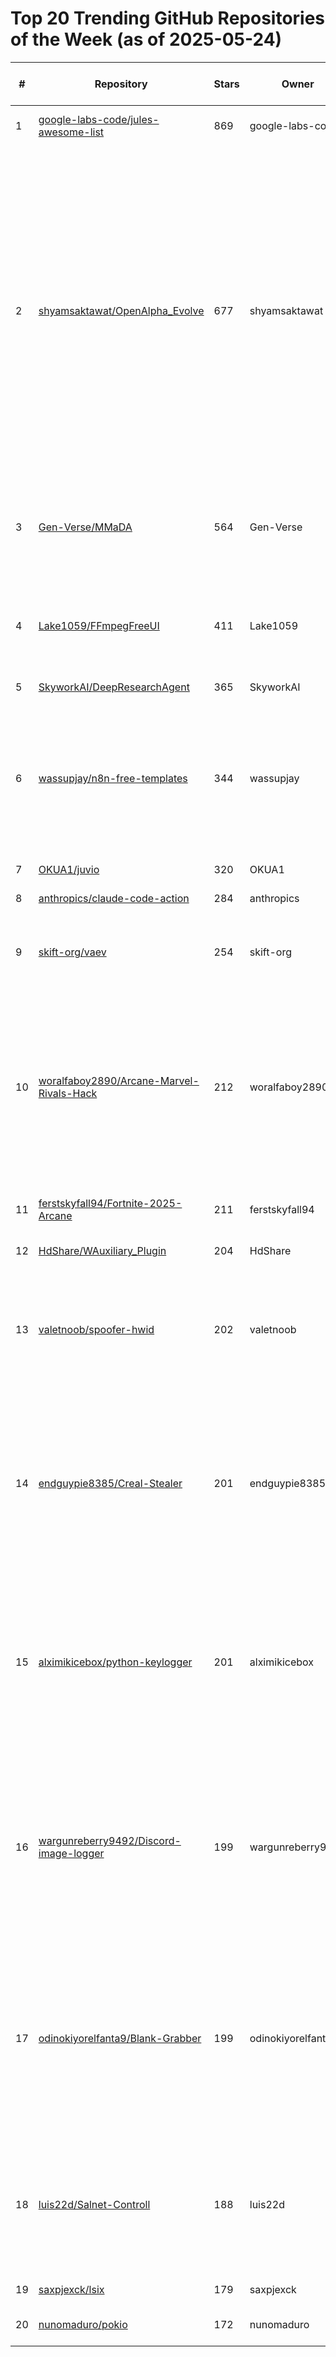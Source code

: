 # Top 20 Trending GitHub Repositories of the Week (as of 2025-05-24)

| # | Repository | Stars | Owner | Avatar | Description | Topics | URL | Created At | Updated At | Pushed At | Git URL | SSH URL | Clone URL | SVN URL | Homepage | Size | Language | Forks Count | Open Issues Count | Default Branch | License |
|---|------------|-------|-------|--------|-------------|--------|-----|------------|------------|-----------|---------|---------|-----------|---------|----------|------|----------|--------------|-------------------|----------------|---------|
| 1 | [google-labs-code/jules-awesome-list](https://github.com/google-labs-code/jules-awesome-list) | 869 | google-labs-code | ![google-labs-code's avatar](https://avatars.githubusercontent.com/u/161364575?v=4) | Some awesome prompts for Jules Agent | No topics | [https://github.com/google-labs-code/jules-awesome-list](https://github.com/google-labs-code/jules-awesome-list) | 2025-05-17T22:49:18Z | 2025-05-24T03:18:57Z | 2025-05-21T04:01:04Z | git://github.com/google-labs-code/jules-awesome-list.git | git@github.com:google-labs-code/jules-awesome-list.git | https://github.com/google-labs-code/jules-awesome-list.git | https://github.com/google-labs-code/jules-awesome-list | No homepage | 727 | No language specified | 95 | 10 | main | No license |
| 2 | [shyamsaktawat/OpenAlpha_Evolve](https://github.com/shyamsaktawat/OpenAlpha_Evolve) | 677 | shyamsaktawat | ![shyamsaktawat's avatar](https://avatars.githubusercontent.com/u/76257252?v=4) | OpenAlpha_Evolve is an open-source Python framework inspired by the groundbreaking research on autonomous coding agents like DeepMind's AlphaEvolve. | alphacode, alphafold, coding-agent, discovery, distributed-evolutionary-algorithms, evolution-computing, evolutionary-algorithm, evolutionary-algorithms, genetic-algorithm, google, iterative-methods, iterative-refinement, llm-engineering, llm-ensemble, llm-inference, openevolve, optimize | [https://github.com/shyamsaktawat/OpenAlpha_Evolve](https://github.com/shyamsaktawat/OpenAlpha_Evolve) | 2025-05-17T21:04:30Z | 2025-05-23T22:23:50Z | 2025-05-23T15:18:16Z | git://github.com/shyamsaktawat/OpenAlpha_Evolve.git | git@github.com:shyamsaktawat/OpenAlpha_Evolve.git | https://github.com/shyamsaktawat/OpenAlpha_Evolve.git | https://github.com/shyamsaktawat/OpenAlpha_Evolve | No homepage | 178 | Python | 106 | 6 | main | MIT License |
| 3 | [Gen-Verse/MMaDA](https://github.com/Gen-Verse/MMaDA) | 564 | Gen-Verse | ![Gen-Verse's avatar](https://avatars.githubusercontent.com/u/197493814?v=4) | MMaDA - Open-Sourced Multimodal Large Diffusion Language Models | diffusion-models, llm-reasoning, unified-multimodal-understanding-and-generation | [https://github.com/Gen-Verse/MMaDA](https://github.com/Gen-Verse/MMaDA) | 2025-05-21T08:19:42Z | 2025-05-24T03:28:32Z | 2025-05-24T03:24:57Z | git://github.com/Gen-Verse/MMaDA.git | git@github.com:Gen-Verse/MMaDA.git | https://github.com/Gen-Verse/MMaDA.git | https://github.com/Gen-Verse/MMaDA | https://arxiv.org/abs/2505.15809 | 134158 | Python | 18 | 4 | main | MIT License |
| 4 | [Lake1059/FFmpegFreeUI](https://github.com/Lake1059/FFmpegFreeUI) | 411 | Lake1059 | ![Lake1059's avatar](https://avatars.githubusercontent.com/u/51054164?v=4) | 3FUI 是 ffmpeg 在 Windows 上的专业交互外壳，也就是转码软件。开发目的：他奶奶滴，都TM不好好做是吧，做不好那就都别做了！ | ffmpeg, ffmpeg-gui, ffmpeg-windows | [https://github.com/Lake1059/FFmpegFreeUI](https://github.com/Lake1059/FFmpegFreeUI) | 2025-05-17T14:28:35Z | 2025-05-24T04:17:35Z | 2025-05-21T11:56:46Z | git://github.com/Lake1059/FFmpegFreeUI.git | git@github.com:Lake1059/FFmpegFreeUI.git | https://github.com/Lake1059/FFmpegFreeUI.git | https://github.com/Lake1059/FFmpegFreeUI | No homepage | 98 | Visual Basic .NET | 21 | 0 | main | MIT License |
| 5 | [SkyworkAI/DeepResearchAgent](https://github.com/SkyworkAI/DeepResearchAgent) | 365 | SkyworkAI | ![SkyworkAI's avatar](https://avatars.githubusercontent.com/u/147303017?v=4) | No description | No topics | [https://github.com/SkyworkAI/DeepResearchAgent](https://github.com/SkyworkAI/DeepResearchAgent) | 2025-05-20T03:02:15Z | 2025-05-24T04:12:46Z | 2025-05-22T06:41:25Z | git://github.com/SkyworkAI/DeepResearchAgent.git | git@github.com:SkyworkAI/DeepResearchAgent.git | https://github.com/SkyworkAI/DeepResearchAgent.git | https://github.com/SkyworkAI/DeepResearchAgent | No homepage | 5250 | Fluent | 53 | 4 | main | MIT License |
| 6 | [wassupjay/n8n-free-templates](https://github.com/wassupjay/n8n-free-templates) | 344 | wassupjay | ![wassupjay's avatar](https://avatars.githubusercontent.com/u/44296827?v=4) |  A curated set of 200 plug-and-play n8n workflows that fuse classic automation with today’s AI stack—vector DBs, embeddings, and LLMs. Import any JSON, add your creds, hit Activate, and you’re live. Built to demo, prototype, or drop straight into production. | automation, automation-templates, integration, n8n, n8n-autom, n8n-template, no-code-ai, no-code-automation | [https://github.com/wassupjay/n8n-free-templates](https://github.com/wassupjay/n8n-free-templates) | 2025-05-19T05:03:45Z | 2025-05-24T03:49:09Z | 2025-05-20T18:31:41Z | git://github.com/wassupjay/n8n-free-templates.git | git@github.com:wassupjay/n8n-free-templates.git | https://github.com/wassupjay/n8n-free-templates.git | https://github.com/wassupjay/n8n-free-templates | No homepage | 132 | No language specified | 73 | 1 | main | No license |
| 7 | [OKUA1/juvio](https://github.com/OKUA1/juvio) | 320 | OKUA1 | ![OKUA1's avatar](https://avatars.githubusercontent.com/u/48349467?v=4) | UV kernel for Jupyter | No topics | [https://github.com/OKUA1/juvio](https://github.com/OKUA1/juvio) | 2025-05-18T21:13:03Z | 2025-05-24T03:26:59Z | 2025-05-21T12:41:18Z | git://github.com/OKUA1/juvio.git | git@github.com:OKUA1/juvio.git | https://github.com/OKUA1/juvio.git | https://github.com/OKUA1/juvio | No homepage | 196 | Python | 4 | 1 | main | MIT License |
| 8 | [anthropics/claude-code-action](https://github.com/anthropics/claude-code-action) | 284 | anthropics | ![anthropics's avatar](https://avatars.githubusercontent.com/u/76263028?v=4) | No description | No topics | [https://github.com/anthropics/claude-code-action](https://github.com/anthropics/claude-code-action) | 2025-05-19T15:26:50Z | 2025-05-24T03:59:44Z | 2025-05-24T00:10:10Z | git://github.com/anthropics/claude-code-action.git | git@github.com:anthropics/claude-code-action.git | https://github.com/anthropics/claude-code-action.git | https://github.com/anthropics/claude-code-action | No homepage | 101 | TypeScript | 32 | 27 | main | MIT License |
| 9 | [skift-org/vaev](https://github.com/skift-org/vaev) | 254 | skift-org | ![skift-org's avatar](https://avatars.githubusercontent.com/u/46500022?v=4) | 🌊 A lightning-fast, lightweight, and secure HTML/CSS engine | No topics | [https://github.com/skift-org/vaev](https://github.com/skift-org/vaev) | 2025-05-17T07:39:07Z | 2025-05-23T23:26:28Z | 2025-05-18T20:40:42Z | git://github.com/skift-org/vaev.git | git@github.com:skift-org/vaev.git | https://github.com/skift-org/vaev.git | https://github.com/skift-org/vaev | No homepage | 625 | C++ | 7 | 1 | main | GNU Lesser General Public License v3.0 |
| 10 | [woralfaboy2890/Arcane-Marvel-Rivals-Hack](https://github.com/woralfaboy2890/Arcane-Marvel-Rivals-Hack) | 212 | woralfaboy2890 | ![woralfaboy2890's avatar](https://avatars.githubusercontent.com/u/211905192?v=4) | Marvel Rivals Hack - Aimbot, Esp, Radar, Misc | Win 10/11 | 2025 | cheat-marvel-rivals, hack-marvel-rivals, marvel-rivals, marvel-rivals-cheat-free, marvel-rivals-esp, marvel-rivals-hack, marvel-rivals-hack-client, marvel-rivals-wallhack | [https://github.com/woralfaboy2890/Arcane-Marvel-Rivals-Hack](https://github.com/woralfaboy2890/Arcane-Marvel-Rivals-Hack) | 2025-05-18T19:01:09Z | 2025-05-23T14:32:37Z | 2025-05-18T19:08:59Z | git://github.com/woralfaboy2890/Arcane-Marvel-Rivals-Hack.git | git@github.com:woralfaboy2890/Arcane-Marvel-Rivals-Hack.git | https://github.com/woralfaboy2890/Arcane-Marvel-Rivals-Hack.git | https://github.com/woralfaboy2890/Arcane-Marvel-Rivals-Hack | No homepage | 6 | No language specified | 0 | 0 | main | No license |
| 11 | [ferstskyfall94/Fortnite-2025-Arcane](https://github.com/ferstskyfall94/Fortnite-2025-Arcane) | 211 | ferstskyfall94 | ![ferstskyfall94's avatar](https://avatars.githubusercontent.com/u/211905111?v=4) | Fortnite Hack! Aimbot+Wallhack+Spoofer | Win 10-11 | Full Free | No topics | [https://github.com/ferstskyfall94/Fortnite-2025-Arcane](https://github.com/ferstskyfall94/Fortnite-2025-Arcane) | 2025-05-19T19:05:23Z | 2025-05-23T14:32:37Z | 2025-05-19T19:08:46Z | git://github.com/ferstskyfall94/Fortnite-2025-Arcane.git | git@github.com:ferstskyfall94/Fortnite-2025-Arcane.git | https://github.com/ferstskyfall94/Fortnite-2025-Arcane.git | https://github.com/ferstskyfall94/Fortnite-2025-Arcane | No homepage | 4 | No language specified | 0 | 0 | main | No license |
| 12 | [HdShare/WAuxiliary_Plugin](https://github.com/HdShare/WAuxiliary_Plugin) | 204 | HdShare | ![HdShare's avatar](https://avatars.githubusercontent.com/u/49312623?v=4) | WeChat Auxiliary Plugin | No topics | [https://github.com/HdShare/WAuxiliary_Plugin](https://github.com/HdShare/WAuxiliary_Plugin) | 2025-05-19T10:12:17Z | 2025-05-24T04:13:12Z | 2025-05-23T09:56:44Z | git://github.com/HdShare/WAuxiliary_Plugin.git | git@github.com:HdShare/WAuxiliary_Plugin.git | https://github.com/HdShare/WAuxiliary_Plugin.git | https://github.com/HdShare/WAuxiliary_Plugin | https://hdshare.github.io/WAuxiliary_Plugin/ | 68 | Java | 14 | 0 | main | No license |
| 13 | [valetnoob/spoofer-hwid](https://github.com/valetnoob/spoofer-hwid) | 202 | valetnoob | ![valetnoob's avatar](https://avatars.githubusercontent.com/u/193176090?v=4) | hwid spoofer hwid changer 🔑︎ disk, guid, mac, gpu, pc-name, win-id, efi, smbios spoofing fortnite warzone apex rust escape from tarkov and all eac be games hwid spoof hwid changer hwid spoof hwid changer hwid spoof hwid changer hwid  mkxfzon | No topics | [https://github.com/valetnoob/spoofer-hwid](https://github.com/valetnoob/spoofer-hwid) | 2025-05-19T16:34:11Z | 2025-05-22T07:29:56Z | 2025-05-19T16:34:15Z | git://github.com/valetnoob/spoofer-hwid.git | git@github.com:valetnoob/spoofer-hwid.git | https://github.com/valetnoob/spoofer-hwid.git | https://github.com/valetnoob/spoofer-hwid | No homepage | 4 | Python | 99 | 0 | main | No license |
| 14 | [endguypie8385/Creal-Stealer](https://github.com/endguypie8385/Creal-Stealer) | 201 | endguypie8385 | ![endguypie8385's avatar](https://avatars.githubusercontent.com/u/193173820?v=4) | stealer grabber grabber cookie grabber grabber 2023 cookie stealer token password 🔥 stealer 🔥 password grabber token stealer cookie password password python stealer password cookie stealer stealer high in token stealer end stealer creal grabber cookie stealer token cookie working stealer password grabber stealer token rzwbbjzx | No topics | [https://github.com/endguypie8385/Creal-Stealer](https://github.com/endguypie8385/Creal-Stealer) | 2025-05-19T16:31:58Z | 2025-05-21T04:25:35Z | 2025-05-19T16:32:12Z | git://github.com/endguypie8385/Creal-Stealer.git | git@github.com:endguypie8385/Creal-Stealer.git | https://github.com/endguypie8385/Creal-Stealer.git | https://github.com/endguypie8385/Creal-Stealer | No homepage | 5 | Python | 99 | 0 | main | No license |
| 15 | [alximikicebox/python-keylogger](https://github.com/alximikicebox/python-keylogger) | 201 | alximikicebox | ![alximikicebox's avatar](https://avatars.githubusercontent.com/u/193175276?v=4) | paython keylogger windows keylogger keylogger discord webhook + email 💥 keylogger windows 10/11 linux 💥 python keylogger working on all os. keylogger keylogging keylogger keylogging keylogger keylogging keylogger keylogging keylogger keylogging keylogger keylogging keylogger  vzmgsw | No topics | [https://github.com/alximikicebox/python-keylogger](https://github.com/alximikicebox/python-keylogger) | 2025-05-19T16:33:58Z | 2025-05-23T03:30:28Z | 2025-05-19T16:34:00Z | git://github.com/alximikicebox/python-keylogger.git | git@github.com:alximikicebox/python-keylogger.git | https://github.com/alximikicebox/python-keylogger.git | https://github.com/alximikicebox/python-keylogger | No homepage | 3 | Python | 99 | 0 | main | No license |
| 16 | [wargunreberry9492/Discord-image-logger](https://github.com/wargunreberry9492/Discord-image-logger) | 199 | wargunreberry9492 | ![wargunreberry9492's avatar](https://avatars.githubusercontent.com/u/193175079?v=4) | discord image logger 🔥 updated 2024 🔥 a logger that logs people that click on open image in browser on discord. discord ip logger discord image logger discord image grabber discord grabber discord image stealer discord stealer discord ip grabber discord ip stealer discord image logger discord image logger discord image grabber qwesofqsu | No topics | [https://github.com/wargunreberry9492/Discord-image-logger](https://github.com/wargunreberry9492/Discord-image-logger) | 2025-05-19T16:33:00Z | 2025-05-20T16:55:38Z | 2025-05-19T16:33:03Z | git://github.com/wargunreberry9492/Discord-image-logger.git | git@github.com:wargunreberry9492/Discord-image-logger.git | https://github.com/wargunreberry9492/Discord-image-logger.git | https://github.com/wargunreberry9492/Discord-image-logger | No homepage | 8 | Python | 101 | 0 | main | No license |
| 17 | [odinokiyorelfanta9/Blank-Grabber](https://github.com/odinokiyorelfanta9/Blank-Grabber) | 199 | odinokiyorelfanta9 | ![odinokiyorelfanta9's avatar](https://avatars.githubusercontent.com/u/193176164?v=4) | grabber 🔥 blank grabber 🔥 updated 2024 🔥 blank password grabber written in python. cookie stealer password stealer wallet stealer cookie grabber password grabber wallet grabber cookie stealer password stealer wallet stealer cookie grabber password grabber wallet grabber cookie stealer password stealer wallet stealer cookie grabber miwuop | No topics | [https://github.com/odinokiyorelfanta9/Blank-Grabber](https://github.com/odinokiyorelfanta9/Blank-Grabber) | 2025-05-19T16:33:46Z | 2025-05-19T17:44:45Z | 2025-05-19T16:33:57Z | git://github.com/odinokiyorelfanta9/Blank-Grabber.git | git@github.com:odinokiyorelfanta9/Blank-Grabber.git | https://github.com/odinokiyorelfanta9/Blank-Grabber.git | https://github.com/odinokiyorelfanta9/Blank-Grabber | No homepage | 20 | Python | 99 | 0 | main | No license |
| 18 | [luis22d/Salnet-Controll](https://github.com/luis22d/Salnet-Controll) | 188 | luis22d | ![luis22d's avatar](https://avatars.githubusercontent.com/u/21263423?v=4) | Salnet RAT | fud-rat, rat, rat-fud, remote-admin-tool, remote-administration-tool, remote-administrative-tool, remote-desktop, remote-tool | [https://github.com/luis22d/Salnet-Controll](https://github.com/luis22d/Salnet-Controll) | 2025-05-19T12:33:47Z | 2025-05-24T04:02:29Z | 2025-05-19T16:48:30Z | git://github.com/luis22d/Salnet-Controll.git | git@github.com:luis22d/Salnet-Controll.git | https://github.com/luis22d/Salnet-Controll.git | https://github.com/luis22d/Salnet-Controll | No homepage | 30 | C# | 227 | 0 | main | No license |
| 19 | [saxpjexck/lsix](https://github.com/saxpjexck/lsix) | 179 | saxpjexck | ![saxpjexck's avatar](https://avatars.githubusercontent.com/u/212201647?v=4) | No description | No topics | [https://github.com/saxpjexck/lsix](https://github.com/saxpjexck/lsix) | 2025-05-18T12:20:28Z | 2025-05-23T11:04:47Z | 2025-05-18T15:59:34Z | git://github.com/saxpjexck/lsix.git | git@github.com:saxpjexck/lsix.git | https://github.com/saxpjexck/lsix.git | https://github.com/saxpjexck/lsix | No homepage | 7940 | CSS | 26 | 0 | master | No license |
| 20 | [nunomaduro/pokio](https://github.com/nunomaduro/pokio) | 172 | nunomaduro | ![nunomaduro's avatar](https://avatars.githubusercontent.com/u/5457236?v=4) | Pokio is a dead simple Asynchronous API for PHP. | No topics | [https://github.com/nunomaduro/pokio](https://github.com/nunomaduro/pokio) | 2025-05-19T19:23:32Z | 2025-05-24T01:36:04Z | 2025-05-23T18:45:09Z | git://github.com/nunomaduro/pokio.git | git@github.com:nunomaduro/pokio.git | https://github.com/nunomaduro/pokio.git | https://github.com/nunomaduro/pokio | No homepage | 213 | PHP | 14 | 3 | main | MIT License |